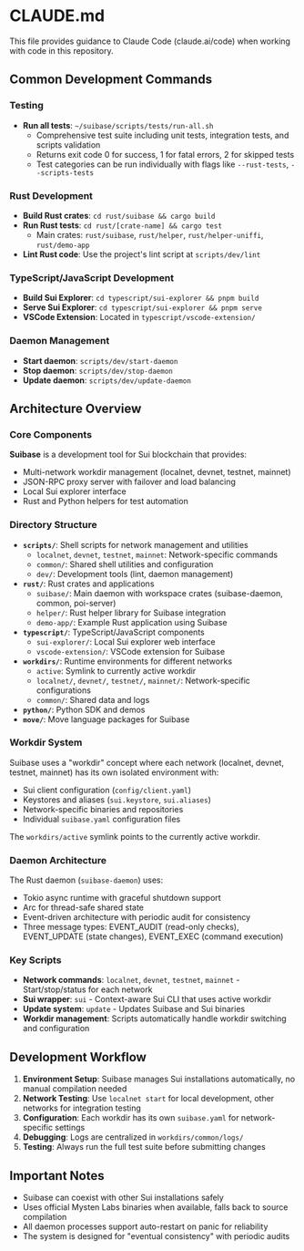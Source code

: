# CLAUDE.md

This file provides guidance to Claude Code (claude.ai/code) when working with code in this repository.

## Common Development Commands

### Testing
- **Run all tests**: `~/suibase/scripts/tests/run-all.sh`
  - Comprehensive test suite including unit tests, integration tests, and scripts validation
  - Returns exit code 0 for success, 1 for fatal errors, 2 for skipped tests
  - Test categories can be run individually with flags like `--rust-tests`, `--scripts-tests`

### Rust Development
- **Build Rust crates**: `cd rust/suibase && cargo build`
- **Run Rust tests**: `cd rust/[crate-name] && cargo test`
  - Main crates: `rust/suibase`, `rust/helper`, `rust/helper-uniffi`, `rust/demo-app`
- **Lint Rust code**: Use the project's lint script at `scripts/dev/lint`

### TypeScript/JavaScript Development  
- **Build Sui Explorer**: `cd typescript/sui-explorer && pnpm build`
- **Serve Sui Explorer**: `cd typescript/sui-explorer && pnpm serve`
- **VSCode Extension**: Located in `typescript/vscode-extension/`

### Daemon Management
- **Start daemon**: `scripts/dev/start-daemon`
- **Stop daemon**: `scripts/dev/stop-daemon`
- **Update daemon**: `scripts/dev/update-daemon`

## Architecture Overview

### Core Components

**Suibase** is a development tool for Sui blockchain that provides:
- Multi-network workdir management (localnet, devnet, testnet, mainnet)
- JSON-RPC proxy server with failover and load balancing
- Local Sui explorer interface
- Rust and Python helpers for test automation

### Directory Structure

- **`scripts/`**: Shell scripts for network management and utilities
  - `localnet`, `devnet`, `testnet`, `mainnet`: Network-specific commands
  - `common/`: Shared shell utilities and configuration
  - `dev/`: Development tools (lint, daemon management)
- **`rust/`**: Rust crates and applications
  - `suibase/`: Main daemon with workspace crates (suibase-daemon, common, poi-server)
  - `helper/`: Rust helper library for Suibase integration
  - `demo-app/`: Example Rust application using Suibase
- **`typescript/`**: TypeScript/JavaScript components
  - `sui-explorer/`: Local Sui explorer web interface
  - `vscode-extension/`: VSCode extension for Suibase
- **`workdirs/`**: Runtime environments for different networks
  - `active`: Symlink to currently active workdir
  - `localnet/`, `devnet/`, `testnet/`, `mainnet/`: Network-specific configurations
  - `common/`: Shared data and logs
- **`python/`**: Python SDK and demos
- **`move/`**: Move language packages for Suibase

### Workdir System

Suibase uses a "workdir" concept where each network (localnet, devnet, testnet, mainnet) has its own isolated environment with:
- Sui client configuration (`config/client.yaml`)
- Keystores and aliases (`sui.keystore`, `sui.aliases`)
- Network-specific binaries and repositories
- Individual `suibase.yaml` configuration files

The `workdirs/active` symlink points to the currently active workdir.

### Daemon Architecture

The Rust daemon (`suibase-daemon`) uses:
- Tokio async runtime with graceful shutdown support
- Arc<RwLock> for thread-safe shared state
- Event-driven architecture with periodic audit for consistency
- Three message types: EVENT_AUDIT (read-only checks), EVENT_UPDATE (state changes), EVENT_EXEC (command execution)

### Key Scripts

- **Network commands**: `localnet`, `devnet`, `testnet`, `mainnet` - Start/stop/status for each network
- **Sui wrapper**: `sui` - Context-aware Sui CLI that uses active workdir
- **Update system**: `update` - Updates Suibase and Sui binaries
- **Workdir management**: Scripts automatically handle workdir switching and configuration

## Development Workflow

1. **Environment Setup**: Suibase manages Sui installations automatically, no manual compilation needed
2. **Network Testing**: Use `localnet start` for local development, other networks for integration testing  
3. **Configuration**: Each workdir has its own `suibase.yaml` for network-specific settings
4. **Debugging**: Logs are centralized in `workdirs/common/logs/`
5. **Testing**: Always run the full test suite before submitting changes

## Important Notes

- Suibase can coexist with other Sui installations safely
- Uses official Mysten Labs binaries when available, falls back to source compilation
- All daemon processes support auto-restart on panic for reliability
- The system is designed for "eventual consistency" with periodic audits